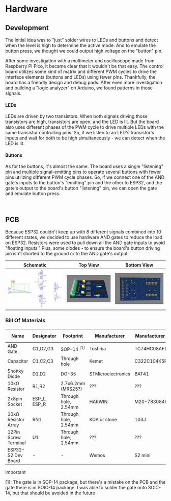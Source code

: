 # Hardware

## Development

The initial idea was to "just" solder wires to LEDs and buttons and detect when the level is high to determine the active mode. And to emulate the button press, we thought we could output high voltage on the "button" pin.

After some investigation with a multimeter and oscilloscope made from Raspberry PI Pico, it became clear that it wouldn't be that easy.
The control board utilizes some kind of matrix and different PWM cycles to drive the interface elements (buttons and LEDs) using fewer pins.
Thankfully, the board has a friendly design and debug pads. After even more investigation and building a "logic analyzer" on Arduino, we found patterns in those signals.

#### LEDs

LEDs are driven by two transistors. When both signals driving those transistors are high, transistors are open, and the LED is lit. But the board also uses different phases of the PWM cycle to drive multiple LEDs with the same transistor controlling pins.
So, if we listen to an LED's transistor's inputs and wait for both to be high simultaneously - we can detect when the LED is lit.

#### Buttons

As for the buttons, it's almost the same. The board uses a single "listening" pin and multiple signal-emitting pins to operate several buttons with fewer pins utilizing different PWM cycle phases.
So, if we connect one of the AND gate's inputs to the button's "emitting" pin and the other to ESP32, and the gate's output to the board's button "listening" pin, we can open the gate and emulate button press.

</br>

## PCB

Because ESP32 couldn't keep up with 8 different signals combined into 10 different states, we decided to use hardware AND gates to reduce the load on ESP32.
Resistors were used to pull down all the AND gate inputs to avoid "floating inputs."
Plus, some diodes - to ensure the board's button driving pin isn't shorted to the ground or to the AND gate's output.

| Schematic                          | Top View                     | Bottom View                        |
| ---------------------------------- | ---------------------------- | ---------------------------------- |
| ![Schematic](images/Schematic.png) | ![Top](images/pcb_top_1.png) | ![Bottom](images/pcb_bottom_1.png) |

### Bill Of Materials

<!-- Made with https://tableconvert.com/markdown-generator -->

| **Name**             | **Designator** | **Footprint**         | **Manufacturer**   | **Manufacturer Part** | **Shop Link**                                                                           | **Spec Link**                                                                                      |
| -------------------- | -------------- | --------------------- | ------------------ | --------------------- | --------------------------------------------------------------------------------------- | -------------------------------------------------------------------------------------------------- |
| AND Gate             | G1,G2,G3       | SOP-14 <sup>[1]</sup> | Toshiba            | TC74HC08AF(F)         | [RS-Online](https://jp.rs-online.com/web/p/logic-gates/5407620)                         | [RS-Online](https://docs.rs-online.com/1187/0900766b8082eec6.pdf)                                  |
| Capacitor            | C1,C2,C3       | Through hole          | Kemet              | C322C104K5R5TA        | [RS-Online](https://jp.rs-online.com/web/p/mlccs-multilayer-ceramic-capacitors/5381433) | [RS-Online](https://docs.rs-online.com/d8bc/0900766b81708365.pdf)                                  |
| Shottky Diode        | D1,D2          | DO-35                 | STMicroelectronics | BAT41                 | [RS-Online](https://jp.rs-online.com/web/p/schottky-diodes-rectifiers/5444679)          | [RS-Online](https://docs.rs-online.com/c98b/0900766b807760f3.pdf)                                  |
| 10kΩ Resistor        | R1,R2          | 2.7x6.2mm (MRS25?)    | ???                | ???                   | [Aliexpress](https://www.aliexpress.com/item/1005003117726705.html)                     | -                                                                                                  |
| 2x8pin Socket        | ESP_L, ESP_R   | Through hole, 2.54mm  | HARWIN             | M20-7830846           | [RS-Online](https://jp.rs-online.com/web/p/pcb-sockets/6816848)                         | [RS-Online](https://docs.rs-online.com/261c/0900766b8154d27c.pdf)                                  |
| 10kΩ Resistor Array  | RN1            | Through hole, 2.54mm  | KOA or clone       | 103J                  | [Eleshop](https://eleshop.jp/shop/g/g71G13K/)                                           | [KOA](https://www.koaglobal.com/-/media/Files/KOA_Global/EN/product/common/eol/rkl_eol.pdf)        |
| 12Pin Screw Terminal | U1             | Through hole, 2.54mm  | ???                | ???                   | [Amazon](https://www.amazon.co.jp/gp/product/B07YBXQXXT)                                | Probably [LCSC](https://datasheet.lcsc.com/lcsc/2301061530_DORABO-DB125-2-54-12P-GN-S_C918129.pdf) |
| ESP32-S2 Dev Board   | -              | -                     | Wemos              | S2 mini               | [Aliexpress](https://www.aliexpress.com/item/1005003145192016.html)                     | [Wemos](https://www.wemos.cc/en/latest/s2/s2_mini.html)                                            |


> [!IMPORTANT]  
> [1]: The gate is in SOP-14 package, but there's a mistake on the PCB and the gate there is in SOIC-14 package. I was able to solder the gate onto SOIC-14, but that should be avoided in the future

